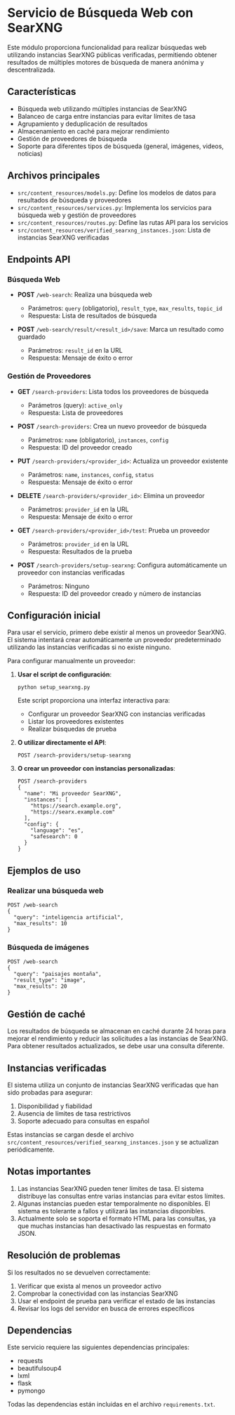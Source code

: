 # Servicio de Búsqueda Web con SearXNG

Este módulo proporciona funcionalidad para realizar búsquedas web utilizando instancias SearXNG públicas verificadas, permitiendo obtener resultados de múltiples motores de búsqueda de manera anónima y descentralizada.

## Características

- Búsqueda web utilizando múltiples instancias de SearXNG
- Balanceo de carga entre instancias para evitar límites de tasa
- Agrupamiento y deduplicación de resultados
- Almacenamiento en caché para mejorar rendimiento
- Gestión de proveedores de búsqueda
- Soporte para diferentes tipos de búsqueda (general, imágenes, videos, noticias)

## Archivos principales

- `src/content_resources/models.py`: Define los modelos de datos para resultados de búsqueda y proveedores
- `src/content_resources/services.py`: Implementa los servicios para búsqueda web y gestión de proveedores
- `src/content_resources/routes.py`: Define las rutas API para los servicios
- `src/content_resources/verified_searxng_instances.json`: Lista de instancias SearXNG verificadas

## Endpoints API

### Búsqueda Web

- **POST** `/web-search`: Realiza una búsqueda web
  - Parámetros: `query` (obligatorio), `result_type`, `max_results`, `topic_id`
  - Respuesta: Lista de resultados de búsqueda

- **POST** `/web-search/result/<result_id>/save`: Marca un resultado como guardado
  - Parámetros: `result_id` en la URL
  - Respuesta: Mensaje de éxito o error

### Gestión de Proveedores

- **GET** `/search-providers`: Lista todos los proveedores de búsqueda
  - Parámetros (query): `active_only`
  - Respuesta: Lista de proveedores

- **POST** `/search-providers`: Crea un nuevo proveedor de búsqueda
  - Parámetros: `name` (obligatorio), `instances`, `config`
  - Respuesta: ID del proveedor creado

- **PUT** `/search-providers/<provider_id>`: Actualiza un proveedor existente
  - Parámetros: `name`, `instances`, `config`, `status`
  - Respuesta: Mensaje de éxito o error

- **DELETE** `/search-providers/<provider_id>`: Elimina un proveedor
  - Parámetros: `provider_id` en la URL
  - Respuesta: Mensaje de éxito o error

- **GET** `/search-providers/<provider_id>/test`: Prueba un proveedor
  - Parámetros: `provider_id` en la URL
  - Respuesta: Resultados de la prueba

- **POST** `/search-providers/setup-searxng`: Configura automáticamente un proveedor con instancias verificadas
  - Parámetros: Ninguno
  - Respuesta: ID del proveedor creado y número de instancias

## Configuración inicial

Para usar el servicio, primero debe existir al menos un proveedor SearXNG. El sistema intentará crear automáticamente un proveedor predeterminado utilizando las instancias verificadas si no existe ninguno.

Para configurar manualmente un proveedor:

1. **Usar el script de configuración**:
   ```
   python setup_searxng.py
   ```
   Este script proporciona una interfaz interactiva para:
   - Configurar un proveedor SearXNG con instancias verificadas
   - Listar los proveedores existentes
   - Realizar búsquedas de prueba

2. **O utilizar directamente el API**:
   ```
   POST /search-providers/setup-searxng
   ```

3. **O crear un proveedor con instancias personalizadas**:
   ```
   POST /search-providers
   {
     "name": "Mi proveedor SearXNG",
     "instances": [
       "https://search.example.org",
       "https://searx.example.com"
     ],
     "config": {
       "language": "es",
       "safesearch": 0
     }
   }
   ```

## Ejemplos de uso

### Realizar una búsqueda web

```
POST /web-search
{
  "query": "inteligencia artificial",
  "max_results": 10
}
```

### Búsqueda de imágenes

```
POST /web-search
{
  "query": "paisajes montaña",
  "result_type": "image",
  "max_results": 20
}
```

## Gestión de caché

Los resultados de búsqueda se almacenan en caché durante 24 horas para mejorar el rendimiento y reducir las solicitudes a las instancias de SearXNG. Para obtener resultados actualizados, se debe usar una consulta diferente.

## Instancias verificadas

El sistema utiliza un conjunto de instancias SearXNG verificadas que han sido probadas para asegurar:
1. Disponibilidad y fiabilidad
2. Ausencia de límites de tasa restrictivos
3. Soporte adecuado para consultas en español

Estas instancias se cargan desde el archivo `src/content_resources/verified_searxng_instances.json` y se actualizan periódicamente.

## Notas importantes

1. Las instancias SearXNG pueden tener límites de tasa. El sistema distribuye las consultas entre varias instancias para evitar estos límites.
2. Algunas instancias pueden estar temporalmente no disponibles. El sistema es tolerante a fallos y utilizará las instancias disponibles.
3. Actualmente solo se soporta el formato HTML para las consultas, ya que muchas instancias han desactivado las respuestas en formato JSON.

## Resolución de problemas

Si los resultados no se devuelven correctamente:

1. Verificar que exista al menos un proveedor activo
2. Comprobar la conectividad con las instancias SearXNG
3. Usar el endpoint de prueba para verificar el estado de las instancias
4. Revisar los logs del servidor en busca de errores específicos

## Dependencias

Este servicio requiere las siguientes dependencias principales:
- requests
- beautifulsoup4
- lxml
- flask
- pymongo

Todas las dependencias están incluidas en el archivo `requirements.txt`. 